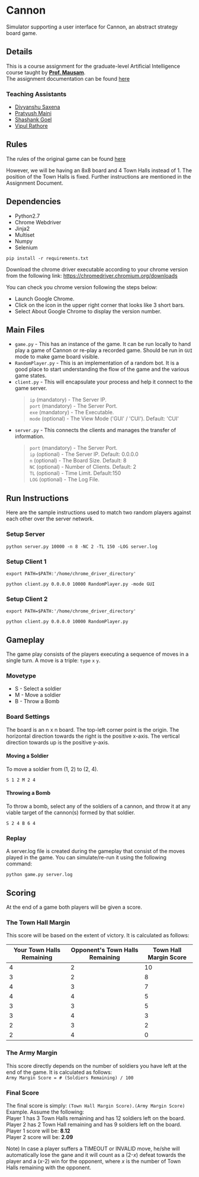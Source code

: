 # Cannon
Simulator supporting a user interface for Cannon, an abstract strategy board game.

## Details
This is a course assignment for the graduate-level Artificial Intelligence course taught by [**Prof. Mausam**](http://homes.cs.washington.edu/~mausam).  
The assignment documentation can be found [here](http://www.cse.iitd.ac.in/~mausam/courses/col333/autumn2019/A2/A2.pdf)

### Teaching Assistants
+ [Divyanshu Saxena](https://github.com/DivyanshuSaxena)
+ [Pratyush Maini](https://github.com/pratyush911)
+ [Shashank Goel](https://github.com/goelShashank007)
+ [Vipul Rathore](https://github.com/rathorevipul28)

## Rules
The rules of the original game can be found [here](https://nestorgames.com/rulebooks/CANNON_EN.pdf)

However, we will be having an 8x8 board and 4 Town Halls instead of 1. The position of the Town Halls is fixed. Further instructions are mentioned in the Assignment Document.

## Dependencies
+ Python2.7
+ Chrome Webdriver
+ Jinja2
+ Multiset
+ Numpy
+ Selenium

`pip install -r requirements.txt`

Download the chrome driver executable according to your chrome version from the following link:
https://chromedriver.chromium.org/downloads

You can check you chrome version following the steps below:
- Launch Google Chrome.
- Click on the icon in the upper right corner that looks like 3 short bars.
- Select About Google Chrome to display the version number.

## Main Files
+ `game.py` - This has an instance of the game. It can be run locally to hand play a game of Cannon or re-play a recorded game. Should be run in `GUI` mode to make game board visible.
+ `RandomPlayer.py` - This is an implementation of a random bot. It is a good place to start understanding the flow of the game and the various game states.
+ `client.py` - This will encapsulate your process and help it connect to the game server.
  > `ip` (mandatory) - The Server IP.  
  > `port` (mandatory) - The Server Port.  
  > `exe` (mandatory) - The Executable.  
  > `mode` (optional) - The View Mode ('GUI' / 'CUI'). Default: 'CUI'  
+ `server.py` - This connects the clients and manages the transfer of information.
  > `port` (mandatory) - The Server Port.  
  > `ip` (optional) - The Server IP. Default: 0.0.0.0   
  > `n` (optional) - The Board Size. Default: 8  
  > `NC` (optional) - Number of Clients. Default: 2  
  > `TL` (optional) - Time Limit. Default:150  
  > `LOG` (optional) - The Log File.  

## Run Instructions
Here are the sample instructions used to match two random players against each other over the server network.
### Setup Server
`python server.py 10000 -n 8 -NC 2 -TL 150 -LOG server.log`
### Setup Client 1
`export PATH=$PATH:'/home/chrome_driver_directory'`

`python client.py 0.0.0.0 10000 RandomPlayer.py -mode GUI`
### Setup Client 2
`export PATH=$PATH:'/home/chrome_driver_directory'`

`python client.py 0.0.0.0 10000 RandomPlayer.py`

## Gameplay
The game play consists of the players executing a sequence of moves in a single turn.
A move is a triple: `type` `x` `y`.  

### Movetype
+ S - Select a soldier
+ M - Move a soldier
+ B - Throw a Bomb

### Board Settings
The board is an n x n board.
The top-left corner point is the origin.
The horizontal direction towards the right is the positive x-axis.
The vertical direction towards up is the positive y-axis.

#### Moving a Soldier
To move a soldier from (1, 2) to (2, 4).

`S 1 2 M 2 4`

#### Throwing a Bomb
To throw a bomb, select any of the soldiers of a cannon, and throw it at any viable target of the cannon(s) formed by that soldier.

`S 2 4 B 6 4`

### Replay
A server.log file is created during the gameplay that consist of the moves played in the game. You can simulate/re-run it using the following command:

`python game.py server.log`

## Scoring
At the end of a game both players will be given a score.

### The Town Hall Margin
This score will be based on the extent of victory. It is calculated as follows:  

| Your Town Halls Remaining | Opponent's Town Halls Remaining | Town Hall Margin Score |  
| ------------- | ------------- | ------------- |
| 4 | 2 | 10 |  
| 3 | 2 | 8 |  
| 4 | 3 | 7 |  
| 4 | 4 | 5 |  
| 3 | 3 | 5 |  
| 3 | 4 | 3 |  
| 2 | 3 | 2 |  
| 2 | 4 | 0 |

### The Army Margin
This score directly depends on the number of soldiers you have left at the end of the game. It is calculated as follows:  
`Army Margin Score = # (Soldiers Remaining) / 100`

### Final Score
The final score is simply: `(Town Hall Margin Score).(Army Margin Score)`
Example. Assume the following:  
Player 1 has 3 Town Halls remaining and has 12 soldiers left on the board.  
Player 2 has 2 Town Hall remaining and has 9 soldiers left on the board.  
Player 1 score will be: **8.12**  
Player 2 score will be: **2.09**  

Note) In case a player suffers a TIMEOUT or INVALID move, he/she will automatically lose the gane and it will count as a (2-*x*) defeat towards the player and a (*x*-2) win for the opponent, where *x* is the number of Town Halls remaining with the opponent.
